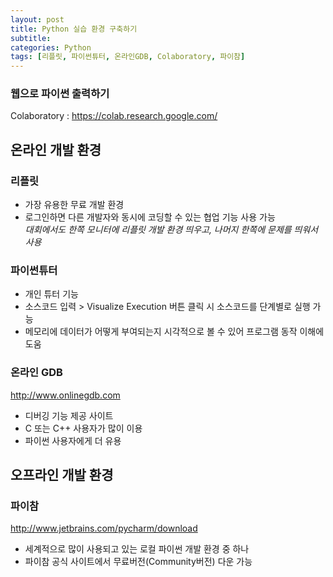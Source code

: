 ```yaml
---
layout: post
title: Python 실습 환경 구축하기
subtitle: 
categories: Python
tags: [리플릿, 파이썬튜터, 온라인GDB, Colaboratory, 파이참]
---
```

### 웹으로 파이썬 출력하기
Colaboratory : <https://colab.research.google.com/>


## 온라인 개발 환경
### 리플릿
* 가장 유용한 무료 개발 환경
* 로그인하면 다른 개발자와 동시에 코딩할 수 있는 협업 기능 사용 가능  
  *대회에서도 한쪽 모니터에 리플릿 개발 환경 띄우고, 나머지 한쪽에 문제를 띄워서 사용*


### 파이썬튜터
* 개인 튜터 기능
* 소스코드 입력 > Visualize Execution 버튼 클릭 시 소스코드를 단계별로 실행 가능
* 메모리에 데이터가 어떻게 부여되는지 시각적으로 볼 수 있어 프로그램 동작 이해에 도움


### 온라인 GDB
<http://www.onlinegdb.com>  


* 디버깅 기능 제공 사이트
* C 또는 C++ 사용자가 많이 이용
* 파이썬 사용자에게 더 유용

## 오프라인 개발 환경
### 파이참
<http://www.jetbrains.com/pycharm/download>


* 세계적으로 많이 사용되고 있는 로컬 파이썬 개발 환경 중 하나
* 파이참 공식 사이트에서 무료버전(Community버전) 다운 가능


